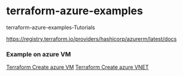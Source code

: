 # terraform-azure-examples
terraform-azure-examples-Tutorials

https://registry.terraform.io/providers/hashicorp/azurerm/latest/docs


### Example on azure VM
[Terraform Create azure VM](azure-vm)
[Terraform Create azure VNET](azure-vnet)

